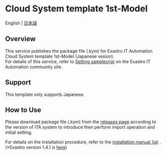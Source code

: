 # Cloud System template 1st-Model

English | [日本語](README.ja.md)

## Overview
This service publishes the package file (.kym) for Exastro IT Automation Cloud System template 1st-Model (Japanese vesion).<br>
For details of this service, refer to [Setting samples(ja)](https://exastro-suite.github.io/it-automation-docs/setting-samples_ja.html) on the Exastro IT Automation community site.

## Support
This template only supports Japanese.

## How to Use
Please download package file (.kym) from the [releases page](https://github.com/exastro-suite/Settings-CloudSystemTemplate-1st/releases) according to the version of ITA system to introduce then perform import operation and initial setting.

For details on the installation procedure, refer to the [installation manual (ja)](https://exastro-suite.github.io/it-automation-docs/asset/SettingSamples_ja/cloud-system-template-1st-aws-install_ja.pdf) . (*Exastro version 1.4.1 is [here](https://github.com/exastro-suite/it-automation-docs/blob/v1.4.0/asset/SettingSamples_ja/cloud-system-template-1st-aws-install_ja.pdf))
